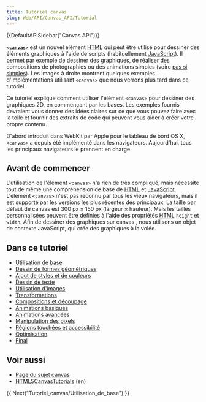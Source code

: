```yaml
---
title: Tutoriel canvas
slug: Web/API/Canvas_API/Tutorial
---
```


{{DefaultAPISidebar("Canvas API")}}

**[`<canvas>`](/fr/docs/Web/HTML/Element/canvas)** est un nouvel élément [HTML](/fr/docs/Web/HTML) qui peut être utilisé pour dessiner des éléments graphiques à l'aide de scripts (habituellement [JavaScript](/fr/docs/Glossary/JavaScript)). Il permet par exemple de dessiner des graphiques, de réaliser des compositions de photographies ou des animations simples (voire [pas si simples](/fr/docs/Un_raycaster_basique_avec_canvas)). Les images à droite montrent quelques exemples d'implémentations utilisant `<canvas>` que nous verrons plus tard dans ce tutoriel.

Ce tutoriel explique comment utiliser l'élément `<canvas>` pour dessiner des graphiques 2D, en commençant par les bases. Les exemples fournis devraient vous donner des idées claires sur ce que vous pouvez faire avec la toile et fournir des extraits de code qui peuvent vous aider à créer votre propre contenu.

D'abord introduit dans WebKit par Apple pour le tableau de bord OS X, `<canvas>` a depuis été implémenté dans les navigateurs. Aujourd'hui, tous les principaux navigateurs le prennent en charge.

## Avant de commencer

L'utilisation de l'élément `<canvas>` n'a rien de très compliqué, mais nécessite tout de même une compréhension de base de [HTML](/fr/docs/Web/HTML) et [JavaScript](/fr/docs/Glossary/JavaScript). L'élément `<canvas>` n'est pas reconnu par tous les vieux navigateurs, mais il est supporté par les versions les plus récentes des principaux. La taille par défaut de canvas est 300 px × 150 px (largeur × hauteur). Mais les tailles personnalisées peuvent être définies à l'aide des propriétés [HTML](/fr/docs/Web/HTML) `height` et `width`. Afin de dessiner des graphiques sur canvas , nous utilisons un objet de contexte JavaScript, qui crée des graphiques à la volée.

## Dans ce tutoriel

- [Utilisation de base](/fr/docs/Web/API/Canvas_API/Tutorial/Basic_usage)
- [Dessin de formes géométriques](/fr/docs/Web/API/Canvas_API/Tutorial/Drawing_shapes)
- [Ajout de styles et de couleurs](/fr/docs/Web/API/Canvas_API/Tutorial/Applying_styles_and_colors)
- [Dessin de texte](/fr/docs/Web/API/Canvas_API/Tutorial/Drawing_text)
- [Utilisation d'images](/fr/docs/Web/API/Canvas_API/Tutorial/Using_images)
- [Transformations](/fr/docs/Web/API/Canvas_API/Tutorial/Transformations)
- [Compositions et découpage](/fr/docs/Web/API/Canvas_API/Tutorial/Compositing)
- [Animations basiques](/fr/docs/Web/API/Canvas_API/Tutorial/Basic_animations)
- [Animations avancées](/fr/docs/Web/API/Canvas_API/Tutorial/Advanced_animations)
- [Manipulation des pixels](/fr/docs/Web/API/Canvas_API/Tutorial/Pixel_manipulation_with_canvas)
- [Régions touchées et accessibilité](/fr/docs/Web/API/Canvas_API/Tutorial/Hit_regions_and_accessibility)
- [Optimisation](/fr/docs/Web/API/Canvas_API/Tutorial/Optimizing_canvas)
- [Final](/fr/docs/Web/API/Canvas_API/Tutorial/Finale)

## Voir aussi

- [Page du sujet canvas](/fr/docs/Web/API/Canvas_API)
- [HTML5CanvasTutorials](https://www.html5canvastutorials.com/) (en)

{{ Next("Tutoriel_canvas/Utilisation_de_base") }}
